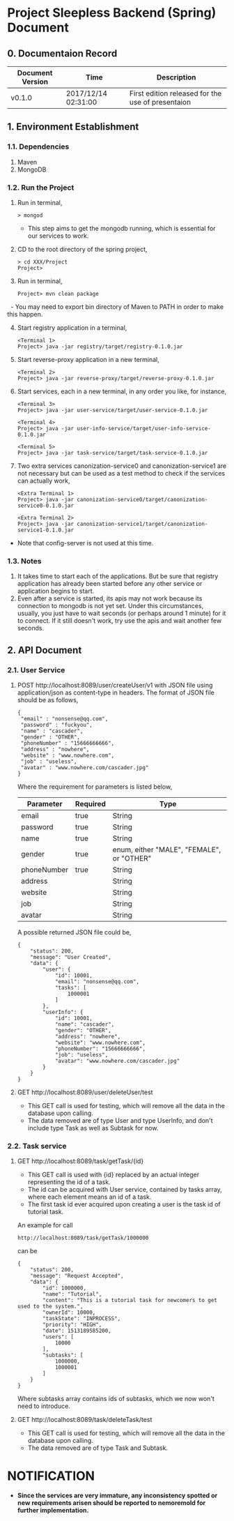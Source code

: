 # Project Sleepless Backend (Spring) Document

## 0. Documentaion Record

| Document Version | Time                | Description                              |
| ---------------- | ------------------- | ---------------------------------------- |
| v0.1.0           | 2017/12/14 02:31:00 | First edition released for the use of presentaion |



## 1. Environment Establishment

### 1.1. Dependencies

1. Maven
2. MongoDB

### 1.2. Run the Project

1. Run in terminal,

   ```
   > mongod
   ```

   - This step aims to get the mongodb running, which is essential for our services to work.

2. CD to the root directory of the spring project,

   ```
   > cd XXX/Project
   Project>
   ```

3. Run in terminal,

   ```
   Project> mvn clean package
   ```

   - You may need to export bin directory of Maven to PATH in order to make this happen.

4. Start registry application in a terminal,

   ```
   <Terminal 1>
   Project> java -jar registry/target/registry-0.1.0.jar
   ```

5. Start reverse-proxy application in a new terminal,

   ```
   <Terminal 2>
   Project> java -jar reverse-proxy/target/reverse-proxy-0.1.0.jar
   ```

6. Start services, each in a new terminal, in any order you like, for instance,

   ```
   <Terminal 3>
   Project> java -jar user-service/target/user-service-0.1.0.jar

   <Terminal 4>
   Project> java -jar user-info-service/target/user-info-service-0.1.0.jar

   <Terminal 5>
   Project> java -jar task-service/target/task-service-0.1.0.jar
   ```

7. Two extra services canonization-service0 and canonization-service1 are not necessary but can be used as a test method to check if the services can actually work,

   ```
   <Extra Terminal 1>
   Project> java -jar canonization-service0/target/canonization-service0-0.1.0.jar

   <Extra Terminal 2>
   Project> java -jar canonization-service1/target/canonization-service1-0.1.0.jar
   ```

- Note that config-server is not used at this time.

### 1.3. Notes

1. It takes time to start each of the applications. But be sure that registry application has already been started before any other service or application begins to start.
2. Even after a service is started, its apis may not work because its connection to mongodb is not yet set. Under this circumstances, usually, you just have to wait seconds (or perhaps around 1 minute) for it to connect. If it still doesn't work, try use the apis and wait another few seconds.



## 2. API Document

### 2.1. User Service

1. POST http://localhost:8089/user/createUser/v1 with JSON file using application/json as content-type in headers. The format of JSON file should be as follows,

   ```
   {
   	"email" : "nonsense@qq.com",
   	"password" : "fuckyou",
   	"name" : "cascader",
   	"gender" : "OTHER",
   	"phoneNumber" : "15666666666",
   	"address" : "nowhere",
   	"website" : "www.nowhere.com",
   	"job" : "useless",
   	"avatar" : "www.nowhere.com/cascader.jpg"
   }
   ```

   Where the requirement for parameters is listed below,

   | Parameter   | Required | Type                                     |
   | ----------- | -------- | ---------------------------------------- |
   | email       | true     | String                                   |
   | password    | true     | String                                   |
   | name        | true     | String                                   |
   | gender      | true     | enum, either "MALE", "FEMALE", or "OTHER" |
   | phoneNumber | true     | String                                   |
   | address     |          | String                                   |
   | website     |          | String                                   |
   | job         |          | String                                   |
   | avatar      |          | String                                   |

   A possible returned JSON file could be,

   ```
   {
       "status": 200,
       "message": "User Created",
       "data": {
           "user": {
               "id": 10001,
               "email": "nonsense@qq.com",
               "tasks": [
                   1000001
               ]
           },
           "userInfo": {
               "id": 10001,
               "name": "cascader",
               "gender": "OTHER",
               "address": "nowhere",
               "website": "www.nowhere.com",
               "phoneNumber": "15666666666",
               "job": "useless",
               "avatar": "www.nowhere.com/cascader.jpg"
           }
       }
   }
   ```

2. GET http://localhost:8089/user/deleteUser/test

   - This GET call is used for testing, which will remove all the data in the database upon calling.
   - The data removed are of type User and type UserInfo, and don't include type Task as well as Subtask for now.

### 2.2. Task service

1. GET http://localhost:8089/task/getTask/{id}

   - This GET call is used with {id} replaced by an actual integer representing the id of a task.
   - The id can be acquired with User service, contained by tasks array, where each element means an id of a task.
   - The first task id ever acquired upon creating a user is the task id of tutorial task.

   An example for call

   ```
   http://localhost:8089/task/getTask/1000000
   ```

   can be

   ```
   {
       "status": 200,
       "message": "Request Accepted",
       "data": {
           "id": 1000000,
           "name": "Tutorial",
           "content": "This is a tutorial task for newcomers to get used to the system.",
           "ownerId": 10000,
           "taskState": "INPROCESS",
           "priority": "HIGH",
           "date": 1513189585200,
           "users": [
               10000
           ],
           "subtasks": [
               1000000,
               1000001
           ]
       }
   }
   ```

   Where subtasks array contains ids of subtasks, which we now won't need to introduce.

2. GET http://localhost:8089/task/deleteTask/test

   - This GET call is used for testing, which will remove all the data in the database upon calling.
   - The data removed are of type Task and Subtask.



# NOTIFICATION

- **Since the services are very immature, any inconsistency spotted or new requirements arisen should be reported to nemoremold for further implementation.**

